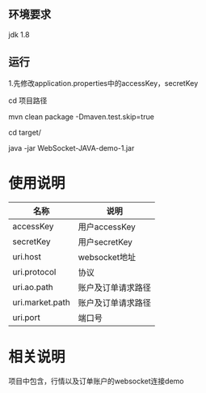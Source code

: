 ## 环境要求
jdk 1.8

## 运行  

1.先修改application.properties中的accessKey，secretKey

cd 项目路径

mvn clean package -Dmaven.test.skip=true

cd target/

java -jar WebSocket-JAVA-demo-1.jar  




# 使用说明
| 名称| 说明|
|----|----|
|accessKey |用户accessKey|
|    secretKey | 用户secretKey|
|   uri.host      | websocket地址|
|   uri.protocol  | 协议|
|    uri.ao.path     |  账户及订单请求路径|
|    uri.market.path     |  账户及订单请求路径|
|    uri.port     |  端口号|


# 相关说明
项目中包含，行情以及订单账户的websocket连接demo


